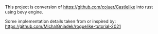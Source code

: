 This project is conversion of https://github.com/cojuer/Castlelike into rust using bevy engine.

Some implementation details taken from or inspired by:
https://github.com/MichalGniadek/roguelike-tutorial-2021